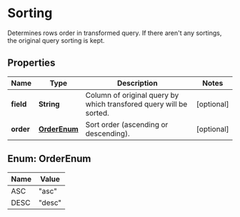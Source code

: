 
# Sorting

Determines rows order in transformed query. If there aren&#39;t any sortings, the original query sorting is kept.

## Properties
Name | Type | Description | Notes
------------ | ------------- | ------------- | -------------
**field** | **String** | Column of original query by which transfored query will be sorted. |  [optional]
**order** | [**OrderEnum**](#OrderEnum) | Sort order (ascending or descending). |  [optional]


<a name="OrderEnum"></a>
## Enum: OrderEnum
Name | Value
---- | -----
ASC | &quot;asc&quot;
DESC | &quot;desc&quot;




